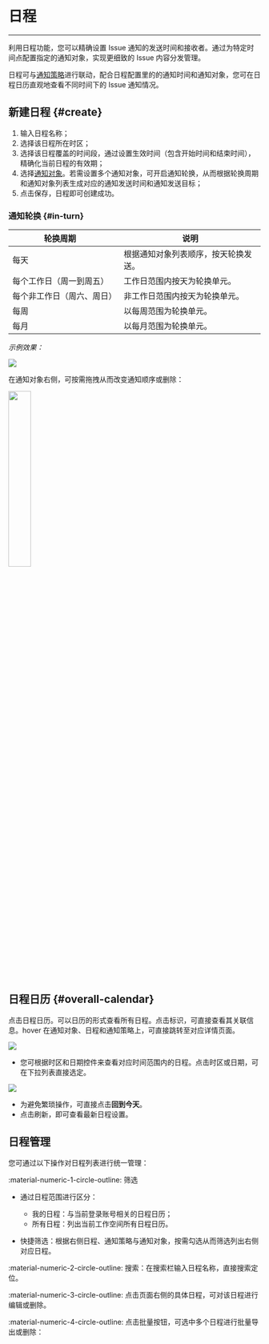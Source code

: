 # 日程
---

利用日程功能，您可以精确设置 Issue 通知的发送时间和接收者。通过为特定时间点配置指定的通知对象，实现更细致的 Issue 内容分发管理。

日程可与[通知策略](./config-manag.md#notify-strategy)进行联动，配合日程配置里的的通知时间和通知对象，您可在日程日历直观地查看不同时间下的 Issue 通知情况。

## 新建日程 {#create}


1. 输入日程名称；
2. 选择该日程所在时区；
3. 选择该日程覆盖的时间段，通过设置生效时间（包含开始时间和结束时间），精确化当前日程的有效期；
4. 选择[通知对象](../monitoring/notify-object.md)。若需设置多个通知对象，可开启通知轮换，从而根据轮换周期和通知对象列表生成对应的通知发送时间和通知发送目标；
5. 点击保存，日程即可创建成功。

### 通知轮换 {#in-turn}

| <div style="width: 190px">轮换周期</div>  | 说明 |
| --- | --- |
| 每天  | 根据通知对象列表顺序，按天轮换发送。 |
|   每个工作日（周一到周五）  | 工作日范围内按天为轮换单元。 |
|   每个非工作日（周六、周日）  | 非工作日范围内按天为轮换单元。 |
| 每周  | 以每周范围为轮换单元。 |
| 每月  | 以每月范围为轮换单元。 |

*示例效果：*

![](img/calendar-1.png)

在通知对象右侧，可按需拖拽从而改变通知顺序或删除：

<img src="../img/calendar-2.png" width="30%" >

## 日程日历 {#overall-calendar}

点击日程日历。可以日历的形式查看所有日程。点击标识，可直接查看其关联信息。hover 在通知对象、日程和通知策略上，可直接跳转至对应详情页面。

![](img/calendar-6.gif)

- 您可根据时区和日期控件来查看对应时间范围内的日程。点击时区或日期，可在下拉列表直接选定。

![](img/calendar-5.png)

- 为避免繁琐操作，可直接点击**回到今天**。
- 点击刷新，即可查看最新日程设置。

## 日程管理

您可通过以下操作对日程列表进行统一管理：

:material-numeric-1-circle-outline: 筛选


- 通过日程范围进行区分：
    
    - 我的日程：与当前登录账号相关的日程日历；
    - 所有日程：列出当前工作空间所有日程日历。

- 快捷筛选：根据右侧日程、通知策略与通知对象，按需勾选从而筛选列出右侧对应日程。


:material-numeric-2-circle-outline: 搜索：在搜索栏输入日程名称，直接搜索定位。

:material-numeric-3-circle-outline: 点击页面右侧的具体日程，可对该日程进行编辑或删除。


:material-numeric-4-circle-outline: 点击批量按钮，可选中多个日程进行批量导出或删除：




